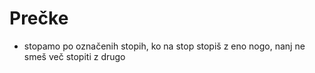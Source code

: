 # Prečke

- stopamo po označenih stopih, ko na stop stopiš z eno nogo, nanj ne smeš več stopiti z drugo
